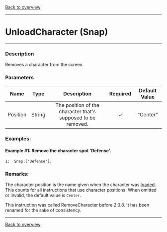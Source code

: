 [Back to overview](index.md)

---
# UnloadCharacter (Snap)
---
### Description
Removes a character from the screen.

### Parameters

|Name|Type|Description|Required|Default Value|
|:---:|:---:|:---:|:---:|:---:|
|Position|String|The position of the character that's supposed to be removed.|✓|"Center"|

### Examples:
#### Example #1: Remove the character spot 'Defense'.
```
1:  Snap:["Defense"];
```

### Remarks:
The character position is the name given when the character was [loaded](LoadCharacter.md). 
This counts for all instructions that use character positions. When omitted or invalid, the default value is `Center`.

This instruction was called RemoveCharacter before 2.0.8. It has been renamed for the sake of consistency.

---
[Back to overview](index.md)
